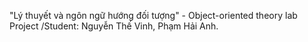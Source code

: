 "Lý thuyết và ngôn ngữ hướng đối tượng" - Object-oriented theory lab Project /Student: Nguyễn Thế Vinh, Phạm Hải Anh.
